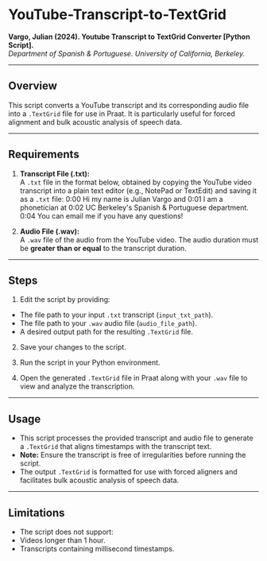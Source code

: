 # YouTube-Transcript-to-TextGrid

**Vargo, Julian (2024). Youtube Transcript to TextGrid Converter [Python Script].**  
*Department of Spanish & Portuguese. University of California, Berkeley.*

---

## **Overview**

This script converts a YouTube transcript and its corresponding audio file into a `.TextGrid` file for use in Praat. It is particularly useful for forced alignment and bulk acoustic analysis of speech data.

---

## **Requirements**

1. **Transcript File (.txt):**  
   A `.txt` file in the format below, obtained by copying the YouTube video transcript into a plain text editor (e.g., NotePad or TextEdit) and saving it as a `.txt` file:
0:00
Hi my name is Julian Vargo and
0:01
I am a phonetician at
0:02
UC Berkeley's Spanish & Portuguese department.
0:04
You can email me if you have any questions!


3. **Audio File (.wav):**  
A `.wav` file of the audio from the YouTube video. The audio duration must be **greater than or equal** to the transcript duration.

---

## **Steps**

1. Edit the script by providing:
- The file path to your input `.txt` transcript (`input_txt_path`).
- The file path to your `.wav` audio file (`audio_file_path`).
- A desired output path for the resulting `.TextGrid` file.

2. Save your changes to the script.

3. Run the script in your Python environment.

4. Open the generated `.TextGrid` file in Praat along with your `.wav` file to view and analyze the transcription.

---

## **Usage**

- This script processes the provided transcript and audio file to generate a `.TextGrid` that aligns timestamps with the transcript text.
- **Note:** Ensure the transcript is free of irregularities before running the script.
- The output `.TextGrid` is formatted for use with forced aligners and facilitates bulk acoustic analysis of speech data.

---

## **Limitations**

- The script does not support:
- Videos longer than 1 hour.
- Transcripts containing millisecond timestamps.
